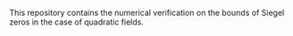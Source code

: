 This repository contains the numerical verification on the bounds of Siegel zeros in the case of quadratic fields.

